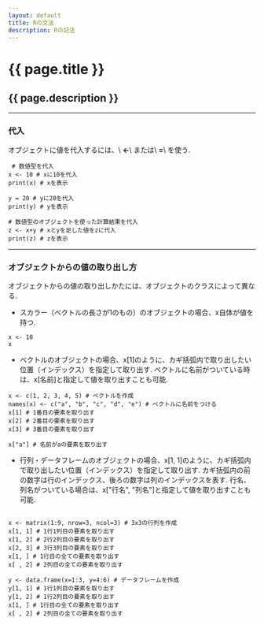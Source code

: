 ```yaml
---
layout: default
title: Rの文法
description: Rの記法
---
```


# {{ page.title }}
## {{ page.description }}

***  
### 代入  
オブジェクトに値を代入するには、\ **<-**\ または\ **=**\ を使う.  
  
```{r}
 # 数値型を代入
x <- 10 # xに10を代入
print(x) # xを表示

y = 20 # yに20を代入
print(y) # yを表示

# 数値型のオブジェクトを使った計算結果を代入
z <- x+y # xとyを足した値をzに代入
print(z) # zを表示
```
  
***  
### オブジェクトからの値の取り出し方
オブジェクトからの値の取り出しかたには、オブジェクトのクラスによって異なる.

- スカラー（ベクトルの長さが1のもの）のオブジェクトの場合、x自体が値を持つ.
```{r }
x <- 10
x
```

- ベクトルのオブジェクトの場合、x[1]のように、カギ括弧内で取り出したい位置（インデックス）を指定して取り出す.  ベクトルに名前がついている時は、x[名前]と指定して値を取り出すことも可能.  

```{r}
x <- c(1, 2, 3, 4, 5) # ベクトルを作成
names(x) <- c("a", "b", "c", "d", "e") # ベクトルに名前をつける
x[1] # 1番目の要素を取り出す
x[2] # 2番目の要素を取り出す
x[3] # 3番目の要素を取り出す

x["a"] # 名前がaの要素を取り出す

```  

- 行列・データフレームのオブジェクトの場合、x[1, 1]のように、カギ括弧内で取り出したい位置（インデックス）を指定して取り出す.
    カギ括弧内の前の数字は行のインデックス、後ろの数字は列のインデックスを表す.
    行名、列名がついている場合は、x["行名", "列名"]と指定して値を取り出すことも可能.  
```{r}

x <- matrix(1:9, nrow=3, ncol=3) # 3x3の行列を作成
x[1, 1] # 1行1列目の要素を取り出す
x[1, 2] # 2行2列目の要素を取り出す
x[2, 3] # 3行3列目の要素を取り出す
x[1, ] # 1行目の全ての要素を取り出す
x[ , 2] # 2列目の全ての要素を取り出す

y <- data.frame(x=1:3, y=4:6) # データフレームを作成
y[1, 1] # 1行1列目の要素を取り出す
y[1, 2] # 1行2列目の要素を取り出す
x[1, ] # 1行目の全ての要素を取り出す
x[ , 2] # 2列目の全ての要素を取り出す

```
  